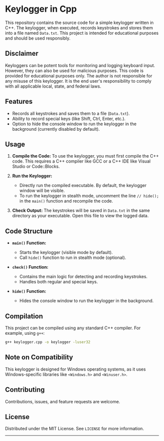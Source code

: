 # Keylogger in Cpp

This repository contains the source code for a simple keylogger written in C++. The keylogger, when executed, records keystrokes and stores them into a file named `Data.txt`. This project is intended for educational purposes and should be used responsibly.

## Disclaimer

Keyloggers can be potent tools for monitoring and logging keyboard input. However, they can also be used for malicious purposes. This code is provided for educational purposes only. The author is not responsible for any misuse of this keylogger. It is the end user's responsibility to comply with all applicable local, state, and federal laws.

## Features

- Records all keystrokes and saves them to a file (`Data.txt`).
- Ability to record special keys (like Shift, Ctrl, Enter, etc.).
- Option to hide the console window to run the keylogger in the background (currently disabled by default).

## Usage

1. **Compile the Code:**
   To use the keylogger, you must first compile the C++ code. This requires a C++ compiler like GCC or a C++ IDE like Visual Studio or Code::Blocks.

2. **Run the Keylogger:**
   - Directly run the compiled executable. By default, the keylogger window will be visible.
   - To run the keylogger in stealth mode, uncomment the line `// hide();` in the `main()` function and recompile the code.

3. **Check Output:**
   The keystrokes will be saved in `Data.txt` in the same directory as your executable. Open this file to view the logged data.

## Code Structure

- **`main()` Function:**
  - Starts the keylogger (visible mode by default).
  - Call `hide()` function to run in stealth mode (optional).

- **`check()` Function:**
  - Contains the main logic for detecting and recording keystrokes.
  - Handles both regular and special keys.

- **`hide()` Function:**
  - Hides the console window to run the keylogger in the background.

## Compilation

This project can be compiled using any standard C++ compiler. For example, using `g++`:

```bash
g++ keylogger.cpp -o keylogger -luser32
```

## Note on Compatibility

This keylogger is designed for Windows operating systems, as it uses Windows-specific libraries like `<Windows.h>` and `<Winuser.h>`.

## Contributing

Contributions, issues, and feature requests are welcome.

## License

Distributed under the MIT License. See `LICENSE` for more information.

---
